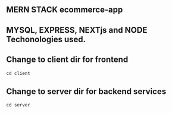 ## MERN STACK ecommerce-app

## MYSQL, EXPRESS, NEXTjs and NODE Techonologies used.

## Change to client dir for frontend

`cd client`

## Change to server dir for backend services

`cd server`
